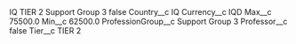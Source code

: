 <?xml version="1.0" encoding="UTF-8"?>
<CustomMetadata xmlns="http://soap.sforce.com/2006/04/metadata" xmlns:xsi="http://www.w3.org/2001/XMLSchema-instance" xmlns:xsd="http://www.w3.org/2001/XMLSchema">
    <label>IQ TIER 2 Support Group 3</label>
    <protected>false</protected>
    <values>
        <field>Country__c</field>
        <value xsi:type="xsd:string">IQ</value>
    </values>
    <values>
        <field>Currency__c</field>
        <value xsi:type="xsd:string">IQD</value>
    </values>
    <values>
        <field>Max__c</field>
        <value xsi:type="xsd:double">75500.0</value>
    </values>
    <values>
        <field>Min__c</field>
        <value xsi:type="xsd:double">62500.0</value>
    </values>
    <values>
        <field>ProfessionGroup__c</field>
        <value xsi:type="xsd:string">Support Group 3</value>
    </values>
    <values>
        <field>Professor__c</field>
        <value xsi:type="xsd:boolean">false</value>
    </values>
    <values>
        <field>Tier__c</field>
        <value xsi:type="xsd:string">TIER 2</value>
    </values>
</CustomMetadata>
